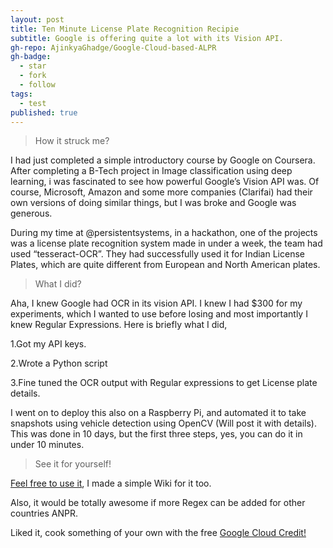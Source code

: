 ```yaml
---
layout: post
title: Ten Minute License Plate Recognition Recipie
subtitle: Google is offering quite a lot with its Vision API.
gh-repo: AjinkyaGhadge/Google-Cloud-based-ALPR
gh-badge:
  - star
  - fork
  - follow
tags:
  - test
published: true
---
```

>How it struck me?

I had just completed a simple introductory course by Google on Coursera. After completing a B-Tech project in Image classification using deep learning, i was fascinated to see how powerful Google’s Vision API was. Of course, Microsoft, Amazon and some more companies (Clarifai) had their own versions of doing similar things, but I was broke and Google was generous.

During my time at @persistentsystems, in a hackathon, one of the projects was a license plate recognition system made in under a week, the team had used “tesseract-OCR”. They had successfully used it for Indian License Plates, which are quite different from European and North American plates.
>What I did?

Aha, I knew Google had OCR in its vision API. I knew I had $300 for my experiments, which I wanted to use before losing and most importantly I knew Regular Expressions.
Here is briefly what I did,

  1.Got my API keys.
  
  2.Wrote a Python script 
  
  3.Fine tuned the OCR output with Regular expressions to get License plate details.

I went on to deploy this also on a Raspberry Pi, and automated it to take snapshots using vehicle detection using OpenCV (Will post it with details). This was done in 10 days, but the first three steps, yes, you can do it in under 10 minutes.
>See it for yourself!

[Feel free to use it](https://github.com/AjinkyaGhadge/Google-Cloud-based-ALPR), I made a simple Wiki for it too.

Also, it would be totally awesome if more Regex can be added for other countries ANPR.

Liked it, cook something of your own with the free [Google Cloud Credit!](https://cloud.google.com/free/)
